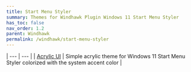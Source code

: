 ```yaml
---
title: Start Menu Styler
summary: Themes for Windhawk Plugin Windows 11 Start Menu Styler
has_toc: false
nav_order: 1.2
parent: Windhawk
permalink: /windhawk/start-menu-styler
---
```


| --- | --- |
| [Acrylic UI][Acrylic UI] | Simple acrylic theme for Windows 11 Start Menu Styler colorized with the system accent color |

<!-- //////////////////////////////////////////////////////////////////////////////////// -->

[Acrylic UI]: /windhawk/start-menu-styler/acrylic

<!-- //////////////////////////////////////////////////////////////////////////////////// -->
